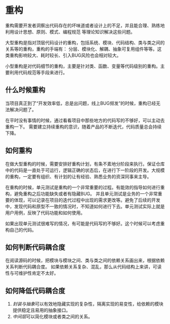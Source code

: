 # 重构

重构需要开发者洞察出代码存在的坏味道或者设计上的不足，并且能合理、熟练地利用设计思想、原则、模式、编程规范
等理论知识解决这些问题。

大型重构是指对顶层代码设计的重构，包括系统、模块、代码结构、类与类之间的关系等的重构，重构的手端有：
分层、模块化、解耦、抽象可复用组件等等。这类重构影响较大、耗时较长、引入BUG风险也会相对较大。

小型重构是对代码细节的重构，主要是针对类、函数、变量等代码级别的重构。主要利用代码规范等手段来进行。

## 什么时候重构

当项目真正到了“开发效率低，总是出问题，线上BUG频发”的时候，重构已经无法解决问题了。

在平时没有事情的时候，通过看看项目中那些地方的代码写的不够好，可以主动去重构一下。
需要建立持续重构的意识，随着产品的不断迭代，代码质量总会持续下降。

## 如何重构

在做大型重构的时候，需要安排好重构计划，有条不紊地分阶段来执行。保证仓库中的代码是一直处于可运行，逻辑正确的状态后，在进行下一阶段的开发。大规模的重构，一定要有组织、有计划的让有经验、熟悉业务的资深同事来主导。

在重构的时候，单元测试是重构的一个非常重要的过程。有能效的指导如何进行重构，避免重构之后功能缺失或者有隐藏BUG。
并且单元测试是业务的一个非常重要的体现，可以记录在项目的迭代过程中出现的需求更改等。避免了后续的开发中，发现代码和原型不一致的情况时，不知道如何进行下去。单元测试实际上就是用户用例，反映了代码功能和如何使用。

如果出现单元测试很难写的情况，有可能是代码写的不够好。这个时候可以考虑重构自己的代码。

## 如何判断代码耦合度

在阅读源码的时候，把模块与模块之间、类与类之间的依赖关系画出来，根据依赖关系判断代码耦合度。
如果依赖关系复杂、混乱，那么从代码结构上来讲，可读性与可维护性肯定不太好。

## 如何降低代码耦合度

1. *封装与抽象*可以有效地隐藏实现的复杂性，隔离实现的易变性，给依赖的模块提供稳定且易用的抽象接口。
2. *中间层*可以简化模块或者类之间的关系。
